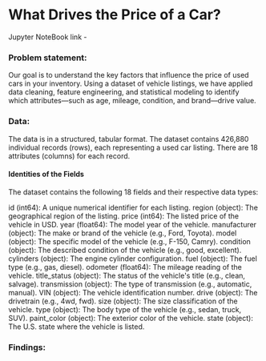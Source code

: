 # What Drives the Price of a Car?

Jupyter NoteBook link - 

### Problem statement:
Our goal is to understand the key factors that influence the price of used cars in your inventory. Using a dataset of vehicle listings, we have applied data cleaning, feature engineering, and statistical modeling to identify which attributes—such as age, mileage, condition, and brand—drive value.

### Data:
The data is in a structured, tabular format. The dataset contains 426,880 individual records (rows), each representing a used car listing. There are 18 attributes (columns) for each record.

#### Identities of the Fields
The dataset contains the following 18 fields and their respective data types:

id (int64): A unique numerical identifier for each listing.
region (object): The geographical region of the listing.
price (int64): The listed price of the vehicle in USD.
year (float64): The model year of the vehicle.
manufacturer (object): The make or brand of the vehicle (e.g., Ford, Toyota).
model (object): The specific model of the vehicle (e.g., F-150, Camry).
condition (object): The described condition of the vehicle (e.g., good, excellent).
cylinders (object): The engine cylinder configuration.
fuel (object): The fuel type (e.g., gas, diesel).
odometer (float64): The mileage reading of the vehicle.
title_status (object): The status of the vehicle's title (e.g., clean, salvage).
transmission (object): The type of transmission (e.g., automatic, manual).
VIN (object): The vehicle identification number.
drive (object): The drivetrain (e.g., 4wd, fwd).
size (object): The size classification of the vehicle.
type (object): The body type of the vehicle (e.g., sedan, truck, SUV).
paint_color (object): The exterior color of the vehicle.
state (object): The U.S. state where the vehicle is listed.

### Findings:


